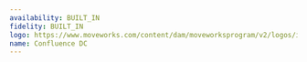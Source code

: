 ```yaml
---
availability: BUILT_IN
fidelity: BUILT_IN
logo: https://www.moveworks.com/content/dam/moveworksprogram/v2/logos/integration-logos/confluence-integration-logo-primary.svg
name: Confluence DC
---
```

